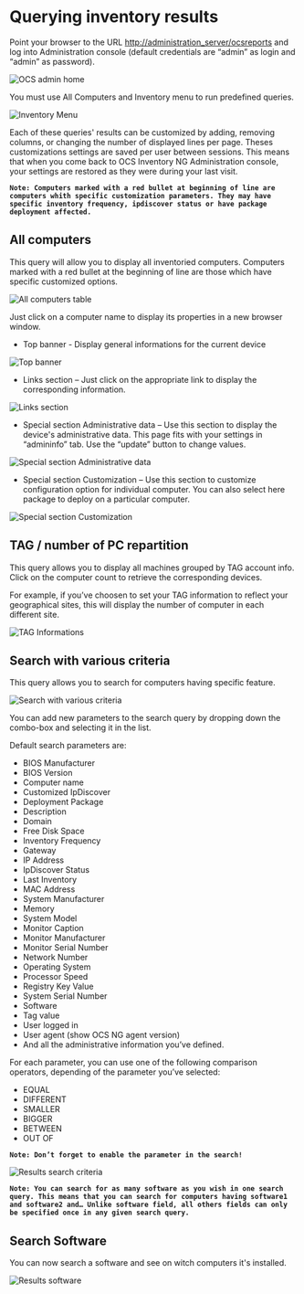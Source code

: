 # Querying inventory results

Point your browser to the URL
[http://administration_server/ocsreports](http://administration_server/ocsreports)
and log into Administration console (default credentials are “admin” as login and “admin” as password).

![OCS admin home](../img/EN_querying_ir_1.png)

You must use All Computers and Inventory menu to run predefined queries.

![Inventory Menu](../img/EN_querying_ir_2.png)

Each of these queries' results can be customized by adding, removing columns, or changing
the number of displayed lines per page. Theses customizations settings are saved per
user between sessions. This means that when you come back to OCS Inventory NG Administration
console, your settings are restored as they were during your last visit.

**`Note: Computers marked with a red bullet at beginning of line are computers whith
specific customization parameters. They may have specific inventory frequency,
ipdiscover status or have package deployment affected.`**

## All computers

This query will allow you to display all inventoried computers. Computers marked with a red bullet at
the beginning of line are those which have specific customized options.

![All computers table](../img/EN_querying_ir_3.png)

Just click on a computer name to display its properties in a new browser window.

* Top banner - Display general informations for the current device

![Top banner](../img/EN_querying_ir_4.png)

* Links section – Just click on the appropriate link to display the corresponding information.

![Links section](../img/EN_querying_ir_5.png)

* Special section Administrative data – Use this section to display the device's administrative data.
This page fits with your settings in “admininfo” tab. Use the “update” button to change values.

![Special section Administrative data](../img/EN_querying_ir_6.png)

* Special section Customization – Use this section to customize configuration option for individual computer.
You can also select here package to deploy on a particular computer.

![Special section Customization](../img/EN_querying_ir_7.png)

## TAG / number of PC repartition

This query allows you to display all machines grouped by TAG account info. Click on the computer
count to retrieve the corresponding devices.

For example, if you’ve choosen to set your TAG information to reflect your geographical sites,
this will display the number of computer in each different site.

![TAG Informations](../img/EN_querying_ir_8.png)

## Search with various criteria

This query allows you to search for computers having specific feature.

![Search with various criteria](../img/EN_querying_ir_9.png)

You can add new parameters to the search query by dropping down the combo-box and selecting it in the list.

Default search parameters are:

* BIOS Manufacturer
* BIOS Version
* Computer name
* Customized IpDiscover
* Deployment Package
* Description
* Domain
* Free Disk Space
* Inventory Frequency
* Gateway
* IP Address
* IpDiscover Status
* Last Inventory
* MAC Address
* System Manufacturer
* Memory
* System Model
* Monitor Caption
* Monitor Manufacturer
* Monitor Serial Number
* Network Number
* Operating System
* Processor Speed
* Registry Key Value
* System Serial Number
* Software
* Tag value
* User logged in
* User agent (show OCS NG agent version)
* And all the administrative information you’ve defined.

For each parameter, you can use one of the following comparison operators, depending of the
parameter you’ve selected:

* EQUAL
* DIFFERENT
* SMALLER
* BIGGER
* BETWEEN
* OUT OF

**`Note: Don’t forget to enable the parameter in the search!`**

![Results search criteria](../img/EN_querying_ir_10.png)

**`Note: You can search for as many software as you wish in one search query. This means that you
can search for computers having software1 and software2 and… Unlike software field, all others
fields can only be specified once in any given search query.`**

## Search Software

You can now search a software and see on witch computers it's installed.

![Results software](../img/EN_querying_ir_11.png)